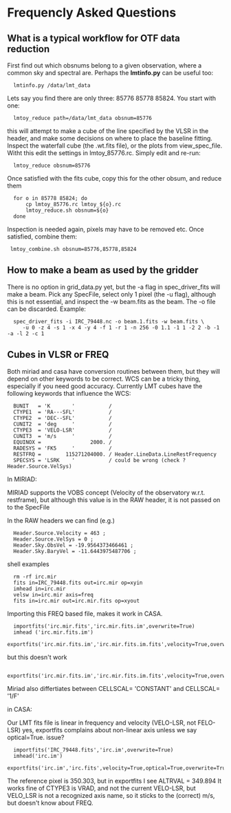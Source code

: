 # Frequencly Asked Questions

## What is a typical workflow for OTF data reduction

First find out which obsnums belong to a given observation, where a common
sky and spectral are. Perhaps the **lmtinfo.py** can be useful too:

      lmtinfo.py /data/lmt_data

Lets say you find there are only three: 85776 85778 85824.   You start with one:

      lmtoy_reduce path=/data/lmt_data obsnum=85776

this will attempt to make a cube of the line specified by the VLSR in the header, and
make some decisions on where to place the baseline fitting. Inspect the waterfall cube
(the .wt.fits file), or the plots from view_spec_file. Witht this edit the settings
in lmtoy_85776.rc. Simply edit and re-run:

      lmtoy_reduce obsnum=85776

Once satisfied with the fits cube, copy this for the other obsum, and reduce them

      for o in 85778 85824; do
          cp lmtoy_85776.rc lmtoy_${o}.rc
          lmtoy_reduce.sh obsnum=${o}
      done

Inspection is needed again, pixels may have to be removed etc. Once satisfied, combine them:

     lmtoy_combine.sh obsnum=85776,85778,85824


## How to make a beam as used by the gridder

There is no option in grid_data.py yet, but the -a flag in
spec_driver_fits will make a beam. Pick any SpecFile, select only 1
pixel (the -u flag), although this is not essential, and inspect the
-w beam.fits as the beam. The -o file can be discarded. Example:

      spec_driver_fits -i IRC_79448.nc -o beam.1.fits -w beam.fits \
         -u 0 -z 4 -s 1 -x 4 -y 4 -f 1 -r 1 -n 256 -0 1.1 -1 1 -2 2 -b -1 -a -l 2 -c 1


## Cubes in VLSR or FREQ

Both miriad and casa have conversion routines between them, but they will depend on
other keywords to be correct.  WCS can be a tricky thing, especially if you need
good accuracy.
Currently LMT cubes have the following keywords that influence the WCS:

      BUNIT   = 'K       '           /
      CTYPE1  = 'RA---SFL'           /
      CTYPE2  = 'DEC--SFL'           /
      CUNIT2  = 'deg     '           /
      CTYPE3  = 'VELO-LSR'           /
      CUNIT3  = 'm/s     '           /
      EQUINOX =                2000. /
      RADESYS = 'FK5     '           /
      RESTFRQ =        115271204000. / Header.LineData.LineRestFrequency
      SPECSYS = 'LSRK    '           / could be wrong (check ? Header.Source.VelSys)


In MIRIAD:

MIRIAD supports the VOBS concept (Velocity of the observatory w.r.t. restframe), but
although this value is in the RAW header, it is not passed on to the SpecFile


In the RAW headers we can find (e.g.)

      Header.Source.Velocity = 463 ;
      Header.Source.VelSys = 0 ;
      Header.Sky.ObsVel = -19.9564373466461 ;
      Header.Sky.BaryVel = -11.6443975487706 ;

shell examples

      rm -rf irc.mir
      fits in=IRC_79448.fits out=irc.mir op=xyin
      imhead in=irc.mir
      velsw in=irc.mir axis=freq
      fits in=irc.mir out=irc.mir.fits op=xyout

Importing this FREQ based file, makes it work in CASA.

      importfits('irc.mir.fits','irc.mir.fits.im',overwrite=True)
      imhead ('irc.mir.fits.im')
      exportfits('irc.mir.fits.im','irc.mir.fits.im.fits',velocity=True,overwrite=True)
      
but this doesn't work

      exportfits('irc.mir.fits.im','irc.mir.fits.im.fits',velocity=True,overwrite=True,optical=True)

Miriad also differtiates between CELLSCAL= 'CONSTANT' and CELLSCAL= '1/F'

in CASA:

Our LMT fits file is linear in frequency and velocity (VELO-LSR, not FELO-LSR)
yes, exportfits complains about non-linear axis unless we say optical=True.
issue?

      importfits('IRC_79448.fits','irc.im',overwrite=True)
      imhead('irc.im')
      exportfits('irc.im','irc.fits',velocity=True,optical=True,overwrite=True)

The reference pixel is 350.303, but in exportfits I see ALTRVAL = 349.894
It works fine of CTYPE3 is VRAD, and not the current VELO-LSR, but VELO_LSR
is not a recognized axis name, so it sticks to the (correct) m/s, but doesn't
know about FREQ.
